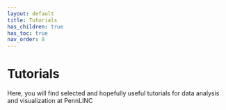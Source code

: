 ```yaml
---
layout: default
title: Tutorials
has_children: true
has_toc: true
nav_order: 8
---
```


# Tutorials

Here, you will find selected and hopefully useful tutorials for data analysis and visualization at PennLINC


